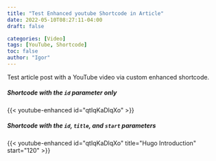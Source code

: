 ```yaml
---
title: "Test Enhanced youtube Shortcode in Article"
date: 2022-05-10T08:27:11-04:00
draft: false

categories: [Video]
tags: [YouTube, Shortcode]
toc: false
author: "Igor"
---
```


Test article post with a YouTube video via custom enhanced shortcode.

<!--more-->

##### Shortcode with the `id` parameter only 

{{< youtube-enhanced id="qtIqKaDlqXo" >}}
&nbsp; 

##### Shortcode with the `id`, `title`, and `start` parameters

{{< youtube-enhanced id="qtIqKaDlqXo" title="Hugo Introduction" start="120" >}}
